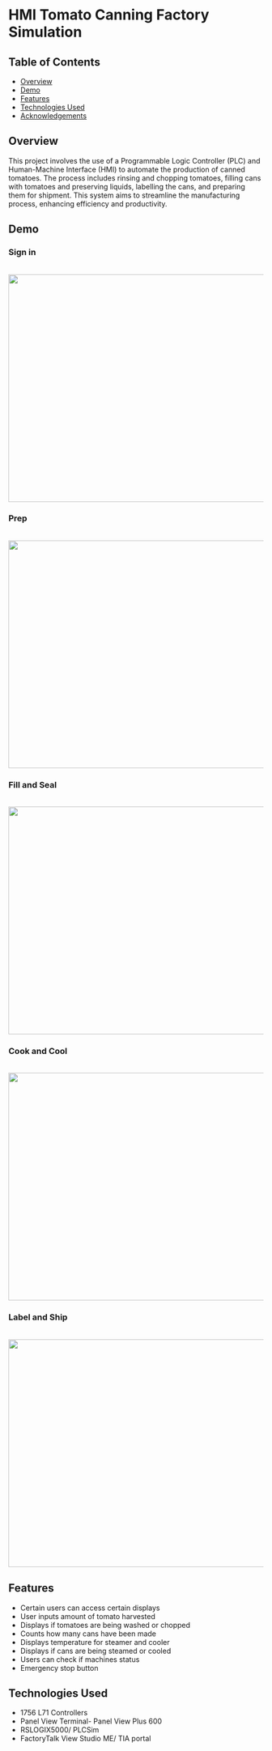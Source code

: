 # HMI Tomato Canning Factory Simulation

## Table of Contents
- [Overview](#overview)
- [Demo](#demo)
- [Features](#features)
- [Technologies Used](#technologies-used)
- [Acknowledgements](#acknowledgements)

## Overview
This project involves the use of a Programmable Logic Controller (PLC) and Human-Machine Interface (HMI) to automate the production of canned tomatoes. The process includes rinsing and chopping tomatoes, filling cans with tomatoes and preserving liquids, labelling the cans, and preparing them for shipment. This system aims to streamline the manufacturing process, enhancing efficiency and productivity.

## Demo

### Sign in 
<br />
<img src="https://github.com/HajarFarag/HMI-Tomato-Canning-Factory-Simulation/assets/103531166/7913073f-4d25-41ad-8e26-690857095008" width="800" height="450" />

### Prep 
<br />
<img src="https://github.com/HajarFarag/HMI-Tomato-Canning-Factory-Simulation/assets/103531166/9bb4bf44-f66f-4eb0-9c00-c7f5f32eba58" width="800" height="450" />

### Fill and Seal
<br />
<img src="https://github.com/HajarFarag/HMI-Tomato-Canning-Factory-Simulation/assets/103531166/8048b8eb-57de-452b-9935-f1ff0724d85c" width="800" height="450" />

### Cook and Cool 
<br />
<img src="https://github.com/HajarFarag/HMI-Tomato-Canning-Factory-Simulation/assets/103531166/b80bd54e-d3e6-4a3b-9a67-5f9f9c09e65d" width="800" height="450" />

### Label and Ship 
<br />
<img src="https://github.com/HajarFarag/HMI-Tomato-Canning-Factory-Simulation/assets/103531166/6035f612-629e-427c-925f-917dde0395e0" width="800" height="450" />





## Features
- Certain users can access certain displays
- User inputs amount of tomato harvested
-	Displays if tomatoes are being washed or chopped
-	Counts how many cans have been made
-	Displays temperature for steamer and cooler
-	Displays if cans are being steamed or cooled
-	Users can check if machines status 
-	Emergency stop button


## Technologies Used
- 1756 L71 Controllers
- Panel View Terminal- Panel View Plus 600
- RSLOGIX5000/ PLCSim
- FactoryTalk View Studio ME/ TIA portal
